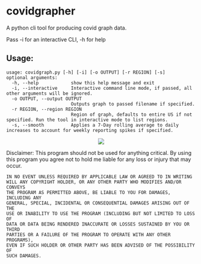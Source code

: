 # covidgrapher
A python cli tool for producing covid graph data.

Pass -i for an interactive CLI, -h for help

## Usage:
```
usage: covidgraph.py [-h] [-i] [-o OUTPUT] [-r REGION] [-s]
optional arguments:
  -h, --help            show this help message and exit
  -i, --interactive     Interactive command line mode, if passed, all other arguments will be ignored.
  -o OUTPUT, --output OUTPUT
                        Outputs graph to passed filename if specified.
  -r REGION, --region REGION
                        Region of graph, defaults to entire US if not specified. Run the tool in interactive mode to list regions.
  -s, --smooth          Applies a 7-Day rolling average to daily increases to account for weekly reporting spikes if specified.
```

<p align="center"><img src="https://raw.githubusercontent.com/BrewToolsDev/covidgrapher/main/example.png"></p>

Disclaimer: This program should not be used for anything critical. By using this program you agree not to hold me liable for any loss or injury that may occur.
```
IN NO EVENT UNLESS REQUIRED BY APPLICABLE LAW OR AGREED TO IN WRITING
WILL ANY COPYRIGHT HOLDER, OR ANY OTHER PARTY WHO MODIFIES AND/OR CONVEYS
THE PROGRAM AS PERMITTED ABOVE, BE LIABLE TO YOU FOR DAMAGES, INCLUDING ANY
GENERAL, SPECIAL, INCIDENTAL OR CONSEQUENTIAL DAMAGES ARISING OUT OF THE
USE OR INABILITY TO USE THE PROGRAM (INCLUDING BUT NOT LIMITED TO LOSS OF
DATA OR DATA BEING RENDERED INACCURATE OR LOSSES SUSTAINED BY YOU OR THIRD
PARTIES OR A FAILURE OF THE PROGRAM TO OPERATE WITH ANY OTHER PROGRAMS),
EVEN IF SUCH HOLDER OR OTHER PARTY HAS BEEN ADVISED OF THE POSSIBILITY OF
SUCH DAMAGES.
```